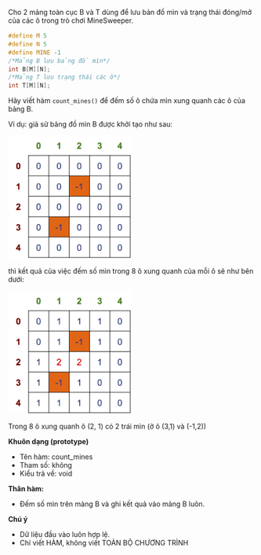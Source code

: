 Cho 2 mảng toàn cục B và T dùng để lưu bản đồ mìn và trạng thái đóng/mở của các ô trong trò chơi MineSweeper.
```cpp
#define M 5
#define N 5
#define MINE -1
/*Mảng B lưu bảng đồ mìn*/
int B[M][N];
/*Mảng T lưu trạng thái các ô*/
int T[M][N];
```
Hãy viết hàm `count_mines()` để đếm số ô chứa mìn xung quanh các ô của bảng B.

Ví dụ: giả sử bảng đồ mìn B được khởi tạo như sau:

<img src="../images/init.png" width="250">

thì kết quả của việc đếm số mìn trong 8 ô xung quanh của mỗi ô sẽ như bên dưới:

<img src="../images/count-mine.png" width="250">

Trong 8 ô xung quanh ô (2, 1) có 2 trái mìn (ở ô (3,1) và (-1,2))

**Khuôn dạng (prototype)**
- Tên hàm: count_mines
- Tham số: không
- Kiểu trả về: void

**Thân hàm:**
- Đếm số mìn trên mảng B và ghi kết quả vào mảng B luôn.

**Chú ý**
- Dữ liệu đầu vào luôn hợp lệ.
- Chỉ viết HÀM, không viết TOÀN BỘ CHƯƠNG TRÌNH